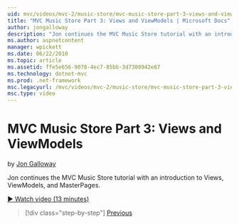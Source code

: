 ```yaml
---
uid: mvc/videos/mvc-2/music-store/mvc-music-store-part-3-views-and-viewmodels
title: "MVC Music Store Part 3: Views and ViewModels | Microsoft Docs"
author: jongalloway
description: "Jon continues the MVC Music Store tutorial with an introduction to Views, ViewModels, and MasterPages."
ms.author: aspnetcontent
manager: wpickett
ms.date: 06/22/2010
ms.topic: article
ms.assetid: ffe5e656-9078-4ec7-85bb-3d7300942e87
ms.technology: dotnet-mvc
ms.prod: .net-framework
msc.legacyurl: /mvc/videos/mvc-2/music-store/mvc-music-store-part-3-views-and-viewmodels
msc.type: video
---
```

MVC Music Store Part 3: Views and ViewModels
====================
by [Jon Galloway](https://github.com/jongalloway)

Jon continues the MVC Music Store tutorial with an introduction to Views, ViewModels, and MasterPages.

[&#9654; Watch video (13 minutes)](https://channel9.msdn.com/Blogs/ASP-NET-Site-Videos/mvc-music-store-part-3-views-and-viewmodels)

>[!div class="step-by-step"]
[Previous](mvc-music-store-part-2-controllers.md)
